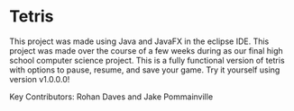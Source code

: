# Tetris

This project was made using Java and JavaFX in the eclipse IDE. This project was made over the course of a few weeks during as our final high school computer science project. This is a fully functional version of tetris with options to pause, resume, and save your game. Try it yourself using version v1.0.0.0!

Key Contributors: Rohan Daves and Jake Pommainville



